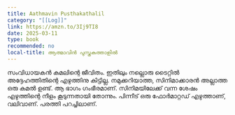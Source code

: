 ```yaml
---
title: Aathmavin Pusthakathalil
category: "[[Log]]"
link: https://amzn.to/3Ij9TI8
date: 2025-03-11
type: book
recommended: no
local-title: ആത്മാവിൻ പുസ്തകത്താളിൽ
---
```

സംവിധായകൻ കമലിന്റെ ജീവിതം. ഇതിലും നല്ലൊരു ടൈറ്റിൽ അദ്ദേഹത്തിതിന്റെ എഴുത്തിനു കിട്ടില്ല. നമുക്കറിയാത്ത, സിനിമാക്കാരൻ അല്ലാത്ത ഒരു കമൽ ഉണ്ട്. ആ ഭാഗം ഗംഭീരമാണ്. സിനിമയിലേക്ക് വന്ന ശേഷം എഴുത്തിന്റെ നീളം കൂടുന്നതായി തോന്നും. പിന്നീട് ഒരു ഫോർമാറ്റഡ് എഴുത്താണ്, വലിവാണ്. പരത്തി പറച്ചിലാണ്.